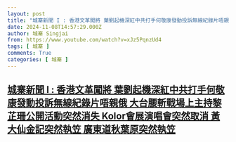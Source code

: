 ```yaml
---
layout: post
title: "城寨新聞 I : 香港文革闖將 葉劉起機深紅中共打手何敬康發動投訴無線紀錄片唔親俄 大台腰斬戰場上主持黎芷珊公開活動突然消失 Kolor會展演唱會突然取消 黃大仙金記突然執笠 廣東道秋葉原突然執笠"
date: 2024-11-08T14:57:29.000Z
author: 城寨 Singjai
from: https://www.youtube.com/watch?v=xJz5PqnzUd4
tags: [ 城寨 ]
comments: True
categories: [ 城寨 ]
---
```

<!--1731077849000-->
[城寨新聞 I : 香港文革闖將 葉劉起機深紅中共打手何敬康發動投訴無線紀錄片唔親俄 大台腰斬戰場上主持黎芷珊公開活動突然消失 Kolor會展演唱會突然取消 黃大仙金記突然執笠 廣東道秋葉原突然執笠](https://www.youtube.com/watch?v=xJz5PqnzUd4)
------

<div>

</div>
